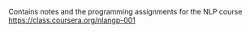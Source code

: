 Contains notes and the programming assignments for the NLP course
https://class.coursera.org/nlangp-001